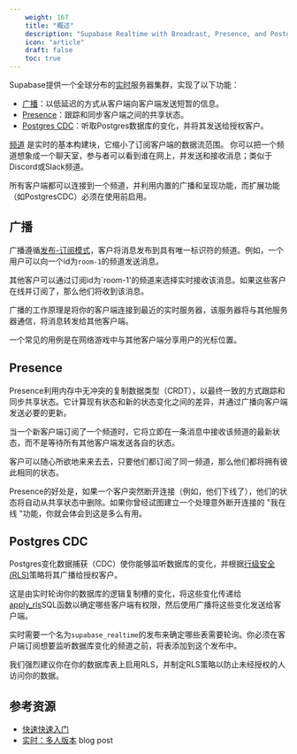 ```yaml
---
    weight: 167
    title: "概述"
    description: "Supabase Realtime with Broadcast, Presence, and Postgres CDC."
    icon: "article"
    draft: false
    toc: true
---
```


Supabase提供一个全球分布的[实时](https://github.com/supabase/realtime)服务器集群，实现了以下功能：

- [广播](#broadcast)：以低延迟的方式从客户端向客户端发送短暂的信息。
- [Presence](#presence)：跟踪和同步客户端之间的共享状态。
- [Postgres CDC](#postgres-cdc)：听取Postgres数据库的变化，并将其发送给授权客户。

[频道](https://hexdocs.pm/phoenix/channels.html) 是实时的基本构建块，它缩小了订阅客户端的数据流范围。
 你可以把一个频道想象成一个聊天室，参与者可以看到谁在网上，并发送和接收消息；类似于Discord或Slack频道。

所有客户端都可以连接到一个频道，并利用内置的广播和呈现功能，而扩展功能（如PostgresCDC）必须在使用前启用。

## 广播

广播遵循[发布-订阅模式](https://en.wikipedia.org/wiki/Publish%E2%80%93subscribe_pattern)，客户将消息发布到具有唯一标识符的频道。例如，一个用户可以向一个id为`room-1`的频道发送消息。

其他客户可以通过订阅id为`room-1'的频道来选择实时接收该消息。如果这些客户在线并订阅了，那么他们将收到该消息。

广播的工作原理是将你的客户端连接到最近的实时服务器，该服务器将与其他服务器通信，将消息转发给其他客户端。

一个常见的用例是在网络游戏中与其他客户端分享用户的光标位置。

## Presence

Presence利用内存中无冲突的复制数据类型（CRDT），以最终一致的方式跟踪和同步共享状态。它计算现有状态和新的状态变化之间的差异，并通过广播向客户端发送必要的更新。

当一个新客户端订阅了一个频道时，它将立即在一条消息中接收该频道的最新状态，而不是等待所有其他客户端发送各自的状态。

客户可以随心所欲地来来去去，只要他们都订阅了同一频道，那么他们都将拥有彼此相同的状态。

Presence的好处是，如果一个客户突然断开连接（例如，他们下线了），他们的状态将自动从共享状态中删除。如果你曾经试图建立一个处理意外断开连接的 "我在线 "功能，你就会体会到这是多么有用。


## Postgres CDC

Postgres变化数据捕获（CDC）使你能够监听数据库的变化，并根据[行级安全(RLS)](/docs/app/auth/mandates/row-level-security)策略将其广播给授权客户。

这是由实时轮询你的数据库的逻辑复制槽的变化，将这些变化传递给[apply_rls](https://github.com/supabase/walrus#reading-wal)SQL函数以确定哪些客户端有权限，然后使用广播将这些变化发送给客户端。

实时需要一个名为`supabase_realtime`的发布来确定哪些表需要轮询。你必须在客户端订阅想要监听数据库变化的频道之前，将表添加到这个发布中。

我们强烈建议你在你的数据库表上启用RLS，并制定RLS策略以防止未经授权的人访问你的数据。


## 参考资源

- [快速快速入门](/docs/app/realtime/quickstart)
- [实时：多人版本](https://supabase.com/blog/supabase-realtime-multiplayer-general-availability) blog post


